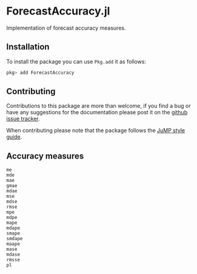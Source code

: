 # ForecastAccuracy.jl

Implementation of forecast accuracy measures.

## Installation

To install the package you can use `Pkg.add` it as follows:
```julia
pkg> add ForecastAccuracy
```

## Contributing

Contributions to this package are more than welcome, if you find a bug or have any suggestions for the documentation please post it on the [github issue tracker](https://github.com/LAMPSPUC/ForecastAccuracy.jl/issues).

When contributing please note that the package follows the [JuMP style guide](https://www.juliaopt.org/JuMP.jl/stable/style/).

## Accuracy measures

```@docs
me
mde
mae 
gmae
mdae
mse 
mdse
rmse 
mpe
mdpe
mape 
mdape
smape
smdape
maape
mase
mdase
rmsse
pl
```